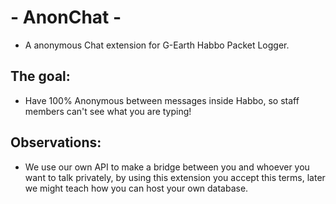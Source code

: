 # - AnonChat -

- A anonymous Chat extension for G-Earth Habbo Packet Logger.


## The goal:

- Have 100% Anonymous between messages inside Habbo, so staff members can't see what you are typing!

## Observations:

- We use our own API to make a bridge between you and whoever you want to talk privately, by using this extension you accept this terms, later we might teach how you can host your own
 database.